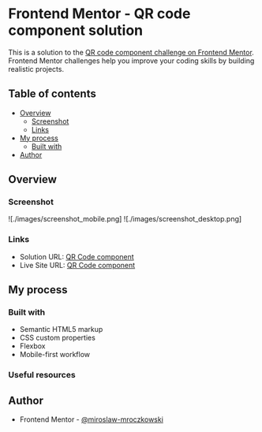 # Frontend Mentor - QR code component solution

This is a solution to the [QR code component challenge on Frontend Mentor](https://www.frontendmentor.io/challenges/qr-code-component-iux_sIO_H). Frontend Mentor challenges help you improve your coding skills by building realistic projects.

## Table of contents

- [Overview](#overview)
  - [Screenshot](#screenshot)
  - [Links](#links)
- [My process](#my-process)
  - [Built with](#built-with)
- [Author](#author)

## Overview

### Screenshot

![./images/screenshot_mobile.png]
![./images/screenshot_desktop.png]

### Links

- Solution URL: [QR Code component](https://github.com/miroslaw-mroczkowski/QR-Code-component)
- Live Site URL: [QR Code component](https://miroslaw-mroczkowski.github.io/QR-Code-component/)

## My process

### Built with

- Semantic HTML5 markup
- CSS custom properties
- Flexbox
- Mobile-first workflow

### Useful resources

## Author

- Frontend Mentor - [@miroslaw-mroczkowski](https://www.frontendmentor.io/profile/miroslaw-mroczkowski)

